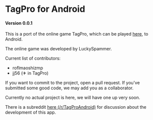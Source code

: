 # TagPro for Android
#### Version 0.0.1

This is a port of the online game TagPro, which can be played [here](http://tagpro.koalabeast.com), to Android.

The online game was developed by LuckySpammer.

Current list of contributors:
* roflmaoshizmp
* jj56 (✈ in TagPro)

If you want to commit to the project, open a pull request. If you've submitted some good code, we may add you as a collaborator.

Currently no actual project is here, we will have one up very soon.

There is a subreddit [here (/r/TagProAndroid)](http://www.reddit.com/r/TagProAndroid/) for discussion about the development of this app. 
